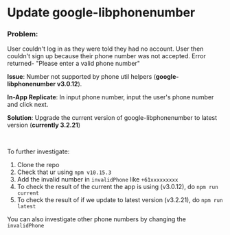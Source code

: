 # Update google-libphonenumber

### **Problem:**

User couldn't log in as they were told they had no account. User then couldn't sign up because their phone number was not accepted. Error returned- "Please enter a valid phone number"

**Issue**: Number not supported by phone util helpers (**google-libphonenumber v3.0.12**).

**In-App Replicate**: In input phone number, input the user's phone number and click next.

**Solution**: Upgrade the current version of google-libphonenumber to latest version (**currently 3.2.21**)

<br>

To further investigate:

1. Clone the repo
2. Check that ur using `npm v10.15.3`
3. Add the invalid number in `invalidPhone` like `+61xxxxxxxxx`
4. To check the result of the current the app is using (v3.0.12), do `npm run current`
5. To check the result of if we update to latest version (v3.2.21), do `npm run latest`

You can also investigate other phone numbers by changing the `invalidPhone`
